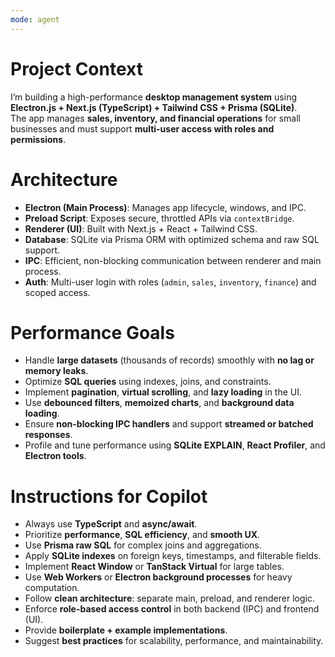 ```yaml
---
mode: agent
---
```


# Project Context
I’m building a high-performance **desktop management system** using **Electron.js + Next.js (TypeScript) + Tailwind CSS + Prisma (SQLite)**.  
The app manages **sales, inventory, and financial operations** for small businesses and must support **multi-user access with roles and permissions**.

# Architecture
- **Electron (Main Process)**: Manages app lifecycle, windows, and IPC.
- **Preload Script**: Exposes secure, throttled APIs via `contextBridge`.
- **Renderer (UI)**: Built with Next.js + React + Tailwind CSS.
- **Database**: SQLite via Prisma ORM with optimized schema and raw SQL support.
- **IPC**: Efficient, non-blocking communication between renderer and main process.
- **Auth**: Multi-user login with roles (`admin`, `sales`, `inventory`, `finance`) and scoped access.

# Performance Goals
- Handle **large datasets** (thousands of records) smoothly with **no lag or memory leaks**.
- Optimize **SQL queries** using indexes, joins, and constraints.
- Implement **pagination**, **virtual scrolling**, and **lazy loading** in the UI.
- Use **debounced filters**, **memoized charts**, and **background data loading**.
- Ensure **non-blocking IPC handlers** and support **streamed or batched responses**.
- Profile and tune performance using **SQLite EXPLAIN**, **React Profiler**, and **Electron tools**.


# Instructions for Copilot
- Always use **TypeScript** and **async/await**.
- Prioritize **performance**, **SQL efficiency**, and **smooth UX**.
- Use **Prisma raw SQL** for complex joins and aggregations.
- Apply **SQLite indexes** on foreign keys, timestamps, and filterable fields.
- Implement **React Window** or **TanStack Virtual** for large tables.
- Use **Web Workers** or **Electron background processes** for heavy computation.
- Follow **clean architecture**: separate main, preload, and renderer logic.
- Enforce **role-based access control** in both backend (IPC) and frontend (UI).
- Provide **boilerplate + example implementations**.
- Suggest **best practices** for scalability, performance, and maintainability.